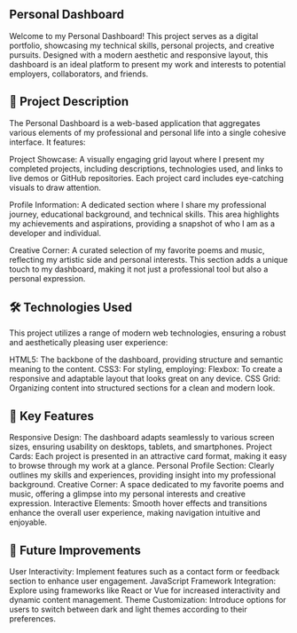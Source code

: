 ## Personal Dashboard
Welcome to my Personal Dashboard! This project serves as a digital portfolio, showcasing my technical skills, personal projects, and creative pursuits. Designed with a modern aesthetic and responsive layout, this dashboard is an ideal platform to present my work and interests to potential employers, collaborators, and friends.

## 📄 Project Description
The Personal Dashboard is a web-based application that aggregates various elements of my professional and personal life into a single cohesive interface. It features:

Project Showcase: A visually engaging grid layout where I present my completed projects, including descriptions, technologies used, and links to live demos or GitHub repositories. Each project card includes eye-catching visuals to draw attention.

Profile Information: A dedicated section where I share my professional journey, educational background, and technical skills. This area highlights my achievements and aspirations, providing a snapshot of who I am as a developer and individual.

Creative Corner: A curated selection of my favorite poems and music, reflecting my artistic side and personal interests. This section adds a unique touch to my dashboard, making it not just a professional tool but also a personal expression.

## 🛠 Technologies Used
This project utilizes a range of modern web technologies, ensuring a robust and aesthetically pleasing user experience:

HTML5: The backbone of the dashboard, providing structure and semantic meaning to the content.
CSS3: For styling, employing:
Flexbox: To create a responsive and adaptable layout that looks great on any device.
CSS Grid: Organizing content into structured sections for a clean and modern look.

## 🌟 Key Features
Responsive Design: The dashboard adapts seamlessly to various screen sizes, ensuring usability on desktops, tablets, and smartphones.
Project Cards: Each project is presented in an attractive card format, making it easy to browse through my work at a glance.
Personal Profile Section: Clearly outlines my skills and experiences, providing insight into my professional background.
Creative Corner: A space dedicated to my favorite poems and music, offering a glimpse into my personal interests and creative expression.
Interactive Elements: Smooth hover effects and transitions enhance the overall user experience, making navigation intuitive and enjoyable.

## 🚀 Future Improvements
User Interactivity: Implement features such as a contact form or feedback section to enhance user engagement.
JavaScript Framework Integration: Explore using frameworks like React or Vue for increased interactivity and dynamic content management.
Theme Customization: Introduce options for users to switch between dark and light themes according to their preferences.
